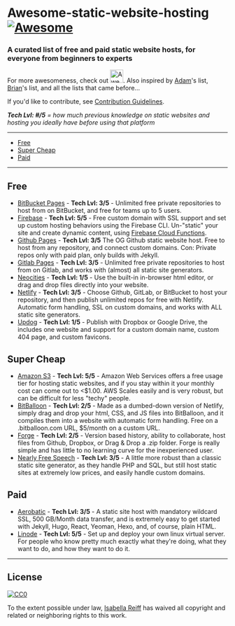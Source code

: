 # Awesome-static-website-hosting [![Awesome](https://awesome.re/badge.svg)](https://awesome.re)
### A curated list of free and paid static website hosts, for everyone from beginners to experts
For more awesomeness, check out <a href="https://github.com/sindresorhus/awesome">
  <img src="https://cdn.rawgit.com/sindresorhus/awesome/master/media/logo.svg" alt="Awesome" width="30px"></a>.  Also inspired by [Adam](https://github.com/agarrharr)'s list, [Brian](https://github.com/b-long)'s list, and all the lists that came before...

If you'd like to contribute, see [Contribution Guidelines](/contributing.md).

***Tech Lvl: #/5** = how much previous knowledge on static websites and hosting you ideally have before using that platform*

---
- [Free](#free)
- [Super Cheap](#super-cheap)
- [Paid](#paid)
---

## Free
- [BitBucket Pages](https://pages.bitbucket.io/) - **Tech Lvl: 3/5** - Unlimited free private repositories to host from on BitBucket, and free for teams up to 5 users.
- [Firebase](https://firebase.google.com/docs/hosting/) - **Tech Lvl: 5/5** - Free custom domain with SSL support and set up custom hosting behaviors using the Firebase CLI. Un-"static" your site and create dynamic content, using [Firebase Cloud Functions](https://firebase.google.com/docs/hosting/functions).
- [Github Pages](https://pages.github.com/) - **Tech Lvl: 3/5** The OG Github static website host. Free to host from any repository, and connect custom domains. Con: Private repos only with paid plan, only builds with Jekyll.
- [Gitlab Pages](https://about.gitlab.com/features/pages/) - **Tech Lvl: 3/5** - Unlimited free private repositories to host from on Gitlab, and works with (almost) all static site generators.
- [Neocities](https://neocities.org/) - **Tech Lvl: 1/5** - Use the built-in in-browser html editor, or drag and drop files directly into your website.
- [Netlify](https://www.netlify.com/) - **Tech Lvl: 3/5** - Choose Github, GitLab, or BitBucket to host your repository, and then publish unlimited repos for free with Netlify. Automatic form handling, SSL on custom domains, and works with ALL static site generators.
- [Updog](https://updog.co/) - **Tech Lvl: 1/5** - Publish with Dropbox or Google Drive, the includes one website and support for a custom domain name, custom 404 page, and custom favicons.

## Super Cheap
- [Amazon S3](https://aws.amazon.com/getting-started/projects/host-static-website/services-costs/) - **Tech Lvl: 5/5** - Amazon Web Services offers a free usage tier for hosting static websites, and if you stay within it your monthly cost can come out to <$1.00. AWS Scales easily and is very robust, but can be difficult for less "techy" people.
- [BitBalloon](https://www.bitballoon.com/) - **Tech Lvl: 2/5** - Made as a dumbed-down version of Netlify, simply drag and drop your html, CSS, and JS files into BitBalloon, and it compiles them into a website with automatic form handling. Free on a .bitballoon.com URL, $5/month on a custom URL.
- [Forge](https://getforge.com/) - **Tech Lvl: 2/5** - Version based history, ability to collaborate, host files from Github, Dropbox, or Drag & Drop a .zip folder. Forge is really simple and has little to no learning curve for the inexperienced user.
- [Nearly Free Speech](https://www.nearlyfreespeech.net/) - **Tech Lvl: 3/5** - A little more robust than a classic static site generator, as they handle PHP and SQL, but still host static sites at extremely low prices, and easily handle custom domains.

## Paid
- [Aerobatic](https://www.aerobatic.com) -  **Tech Lvl: 3/5** - A static site host with mandatory wildcard SSL, 500 GB/Month data transfer, and is extremely easy to get started with Jekyll, Hugo, React, Yeoman, Hexo, and, of course, plain HTML.
- [Linode](https://www.linode.com/) - **Tech Lvl: 5/5** - Set up and deploy your own linux virtual server. For people who know pretty much exactly what they're doing, what they want to do, and how they want to do it.

---

## License

[![CC0](http://i.creativecommons.org/p/zero/1.0/88x31.png)](http://creativecommons.org/publicdomain/zero/1.0/)

To the extent possible under law, [Isabella Reiff](https://isabellareiff.com/) has waived all copyright and related or neighboring rights to this work.
